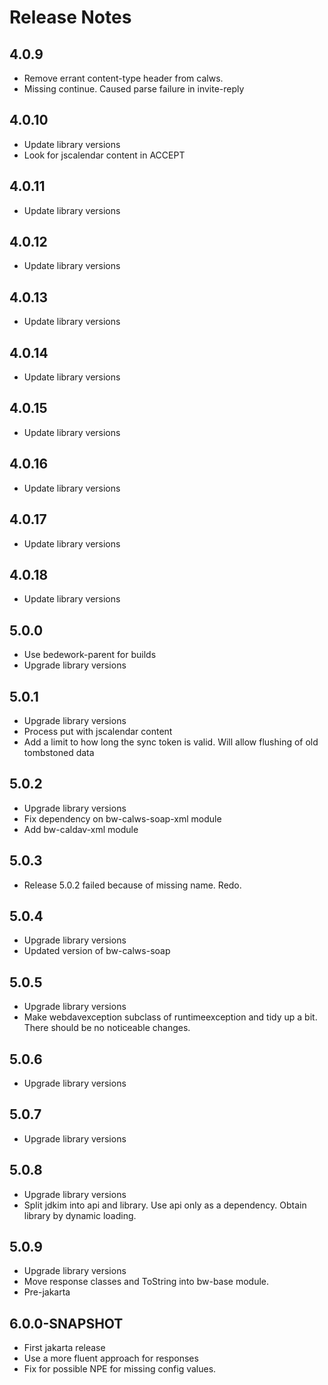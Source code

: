 # Release Notes
## 4.0.9
* Remove errant content-type header from calws.
* Missing continue. Caused parse failure in invite-reply

## 4.0.10
* Update library versions
* Look for jscalendar content in ACCEPT

## 4.0.11
* Update library versions

## 4.0.12
* Update library versions

## 4.0.13
* Update library versions

## 4.0.14
* Update library versions

## 4.0.15
* Update library versions

## 4.0.16
* Update library versions

## 4.0.17
* Update library versions

## 4.0.18
* Update library versions

## 5.0.0
* Use bedework-parent for builds
*  Upgrade library versions

## 5.0.1
*  Upgrade library versions
* Process put with jscalendar content
* Add a limit to how long the sync token is valid. Will allow flushing of old tombstoned data

## 5.0.2
* Upgrade library versions
* Fix dependency on bw-calws-soap-xml module
* Add bw-caldav-xml module

## 5.0.3
* Release 5.0.2 failed because of missing name. Redo.

## 5.0.4
* Upgrade library versions
* Updated version of bw-calws-soap

## 5.0.5
* Upgrade library versions
* Make webdavexception subclass of runtimeexception and tidy up a bit. There should be no noticeable changes.

## 5.0.6
* Upgrade library versions

## 5.0.7
* Upgrade library versions

## 5.0.8
* Upgrade library versions
* Split jdkim into api and library. Use api only as a dependency. Obtain library by dynamic loading.

## 5.0.9
* Upgrade library versions
* Move response classes and ToString into bw-base module.
* Pre-jakarta

## 6.0.0-SNAPSHOT
* First jakarta release
* Use a more fluent approach for responses
* Fix for possible NPE for missing config values.
